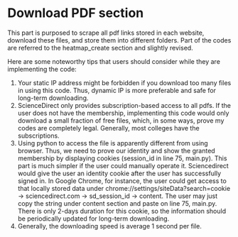# Download PDF section

This part is purposed to scrape all pdf links stored in each website, download these files, and store them into different folders. 
Part of the codes are referred to the heatmap_create section and slightly revised. 

Here are some noteworthy tips that users should consider while they are implementing the code:
1. Your static IP address might be forbidden if you download too many files in using this code. Thus, dynamic IP is more preferable and safe for long-term downloading.
2. ScienceDirect only provides subscription-based access to all pdfs. If the user does not have the membership, implementing this code would only download a small fraction of free files, which, in some ways, prove my codes are completely legal. Generally, most colleges have the subscriptions. 
3. Using python to access the file is apparently different from using browser. Thus, we need to prove our identity and show the granted membership by displaying cookies (session_id in line 75, main.py). This part is much simpler if the user could manually operate it. Sciencedirect would give the user an identity cookie after the user has successfully signed in. In Google Chrome, for instance, the user could get access to that locally stored data under chrome://settings/siteData?search=cookie -> sciencedirect.com -> sd_session_id -> content. The user may just copy the string under content section and paste on line 75, main.py. There is only 2-days duration for this cookie, so the information should be periodically updated for long-term downloading.
4. Generally, the downloading speed is average 1 second per file. 
